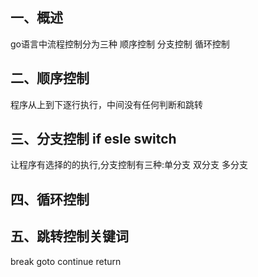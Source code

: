 ## 一、概述
go语言中流程控制分为三种 顺序控制 分支控制 循环控制

## 二、顺序控制
程序从上到下逐行执行，中间没有任何判断和跳转
## 三、分支控制 if esle switch
让程序有选择的的执行,分支控制有三种:单分支 双分支 多分支
## 四、循环控制	


## 五、跳转控制关键词

break goto continue return